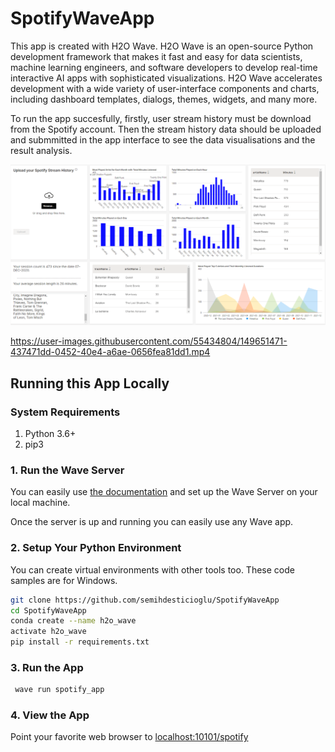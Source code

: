 # SpotifyWaveApp

This app is created with H2O Wave. H2O Wave is an open-source Python development framework that makes it fast and easy for data scientists, machine learning engineers, and software developers to develop real-time interactive AI apps with sophisticated visualizations. H2O Wave accelerates development with a wide variety of user-interface components and charts, including dashboard templates, dialogs, themes, widgets, and many more.

To run the app succesfully, firstly, user stream history must be download from the Spotify account. Then the stream history data should be uploaded and submmitted in the app interface to see the data visualisations and the result analysis. 


![alt text](screenshots/Capture.PNG)



https://user-images.githubusercontent.com/55434804/149651471-437471dd-0452-40e4-a6ae-0656fea81dd1.mp4




## Running this App Locally

### System Requirements

1. Python 3.6+
2. pip3

### 1. Run the Wave Server

You can easily use [the documentation](https://wave.h2o.ai/docs/installation) and set up the Wave Server on your local machine. 

Once the server is up and running you can easily use any Wave app.

### 2. Setup Your Python Environment

You can create virtual environments with other tools too.  These code samples are for Windows. 
```bash
git clone https://github.com/semihdesticioglu/SpotifyWaveApp
cd SpotifyWaveApp
conda create --name h2o_wave
activate h2o_wave
pip install -r requirements.txt
```

### 3. Run the App

```bash
 wave run spotify_app
```

### 4. View the App

Point your favorite web browser to [localhost:10101/spotify](http://localhost:10101/spotify)

